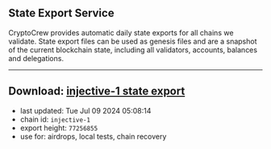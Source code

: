 ## State Export Service
CryptoCrew provides automatic daily state exports for all chains we validate. State export files can be used as genesis files and are a snapshot of the current blockchain state, including all validators, accounts, balances and delegations.

---
**Download: [injective-1 state export](https://dl-eu2.ccvalidators.com/SERVICE/injective/injective-1_export_77256855.json)**
---

- last updated: Tue Jul 09 2024 05:08:14
- chain id: `injective-1`
- export height: `77256855`
- use for: airdrops, local tests, chain recovery
